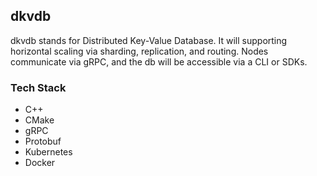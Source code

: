 ## dkvdb

dkvdb stands for Distributed Key-Value Database. It will supporting horizontal 
scaling via sharding, replication, and routing. Nodes communicate via gRPC, and 
the db will be accessible via a CLI or SDKs.

### Tech Stack
- C++
- CMake
- gRPC
- Protobuf
- Kubernetes
- Docker
